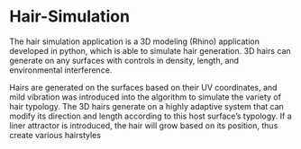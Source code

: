 # Hair-Simulation
The hair simulation application is a 3D modeling (Rhino) application developed in python, which is able to simulate hair generation. 3D hairs can generate on any surfaces with controls in density, length, and environmental interference.

Hairs are generated on the surfaces based on their UV coordinates, and mild vibration was introduced into the algorithm to simulate the variety of hair typology. The 3D hairs generate on a highly adaptive system that can modify its direction and length according to this host surface’s typology. If a liner attractor is introduced, the hair will grow based on its position, thus create various hairstyles
